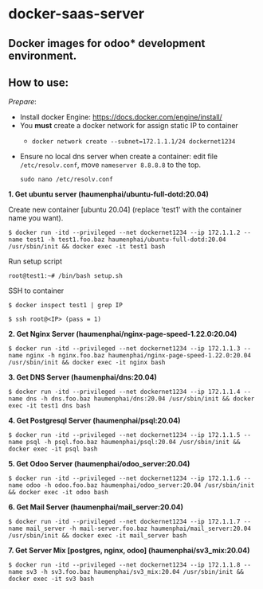 # docker-saas-server

Docker images for odoo* development environment.
---------------------------------------------------

How to use:
----------
*Prepare*:
- Install docker Engine: https://docs.docker.com/engine/install/
- You **must** create a docker network for assign static IP to container
  + ```
    docker network create --subnet=172.1.1.1/24 dockernet1234
    ```
- Ensure no local dns server when create a container:
    edit file `/etc/resolv.conf`, move `nameserver 8.8.8.8` to the top.
    ```
    sudo nano /etc/resolv.conf
    ```

**1. Get ubuntu server (haumenphai/ubuntu-full-dotd:20.04)**

Create new container [ubuntu 20.04] (replace 'test1' with the container name you want). <br>
```
$ docker run -itd --privileged --net dockernet1234 --ip 172.1.1.2 --name test1 -h test1.foo.baz haumenphai/ubuntu-full-dotd:20.04 /usr/sbin/init && docker exec -it test1 bash
```
Run setup script
```
root@test1:~# /bin/bash setup.sh
```

SSH to container
```
$ docker inspect test1 | grep IP
```

```
$ ssh root@<IP> (pass = 1)
```

**2. Get Nginx Server (haumenphai/nginx-page-speed-1.22.0:20.04)**
```
$ docker run -itd --privileged --net dockernet1234 --ip 172.1.1.3 --name nginx -h nginx.foo.baz haumenphai/nginx-page-speed-1.22.0:20.04 /usr/sbin/init && docker exec -it nginx bash
```

**3. Get DNS Server (haumenphai/dns:20.04)**
```
$ docker run -itd --privileged --net dockernet1234 --ip 172.1.1.4 --name dns -h dns.foo.baz haumenphai/dns:20.04 /usr/sbin/init && docker exec -it test1 dns bash
```

**4. Get Postgresql Server (haumenphai/psql:20.04)**
```
$ docker run -itd --privileged --net dockernet1234 --ip 172.1.1.5 --name psql -h psql.foo.baz haumenphai/psql:20.04 /usr/sbin/init && docker exec -it psql bash
```

**5. Get Odoo Server (haumenphai/odoo_server:20.04)**
```
$ docker run -itd --privileged --net dockernet1234 --ip 172.1.1.6 --name odoo -h odoo.foo.baz haumenphai/odoo_server:20.04 /usr/sbin/init && docker exec -it odoo bash
```

**6. Get Mail Server (haumenphai/mail_server:20.04)**
```
$ docker run -itd --privileged --net dockernet1234 --ip 172.1.1.7 --name mail_server -h mail-server.foo.baz haumenphai/mail_server:20.04 /usr/sbin/init && docker exec -it mail_server bash
```

**7. Get Server Mix [postgres, nginx, odoo] (haumenphai/sv3_mix:20.04)**
```
$ docker run -itd --privileged --net dockernet1234 --ip 172.1.1.8 --name sv3 -h sv3.foo.baz haumenphai/sv3_mix:20.04 /usr/sbin/init && docker exec -it sv3 bash
```
